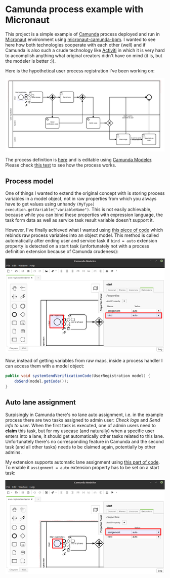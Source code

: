 # Camunda process example with Micronaut

This project is a simple example of [Camunda](https://camunda.com/) process deployed and run in [Micronaut](https://micronaut.io/) environment using [micronaut-camunda-bpm](https://github.com/NovatecConsulting/micronaut-camunda-bpm). I wanted to see here how both technologies cooperate with each other (well) and if Camunda is also such a crude technology like [Activiti](https://www.activiti.org/) in which it is very hard to accomplish anything what original creators didn't have on mind (it is, but the modeler is better :)).

Here is the hypothetical user process registration I've been working on:

![](docs/user-registration-process.png)  

The process definition is [here](src/main/resources/user-registration.bpmn) and is editable using [Camunda Modeler](https://camunda.com/download/modeler/). Please check [this test](src/test/java/camunda/example/UserRegistrationProcessTest.java) to see how the process works. 

## Process model

One of things I wanted to extend the original concept with is storing process variables in a model object, not in raw properties from which you always have to get values using unhandy `(MyType) execution.getVariable("variableName")`. This is not easily achievable, because while you can bind these properties with expression language, the task form data as well as service task result variable doesn't support it.

However, I've finally achieved what I wanted using [this piece of code](https://github.com/l0co/camunda-micronaut-example/blob/49e6633cb9487850847773678935b5e18e10acbc/src/main/java/camunda/example/BaseProcessHandler.java#L51-L74) which rebinds raw process variables into an object model. This method is called automatically after ending user and service task if `bind = auto` extension property is detected on a start task (unfortunately not with a process definition extension because of Camunda crudeness):

![](docs/bind-extension.png)

Now, instead of getting variables from raw maps, inside a process handler I can access them with a model object:

```java
public void systemSendVerificationCode(UserRegistration model) {
    doSend(model.getCode());
}
```   

## Auto lane assignment

Surpisingly in Camunda there's no lane auto assignment, i.e. in the example process there are two tasks assigned to admin user: *Check logs* and *Send info to user*. When the first task is executed, one of admin users need to **claim** this task, but for my usecase (and naturally) when a specific user enters into a lane, it should get automatically other tasks related to this lane. Unfortunately there's no corresponding feature in Camunda and the second task (and all other tasks) needs to be claimed again, potentially by other admins.

My extension supports automatic lane assignment using [this part of code](https://github.com/l0co/camunda-micronaut-example/blob/49e6633cb9487850847773678935b5e18e10acbc/src/main/java/camunda/example/ProcessService.java#L76-L116). To enable it `assignment = auto` extension property has to be set on a start task:
 
![](docs/assignment-extension.png)
